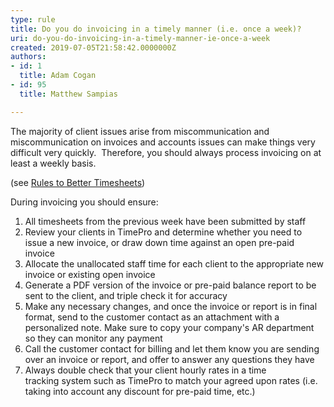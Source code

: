 ```yaml
---
type: rule
title: Do you do invoicing in a timely manner (i.e. once a week)?
uri: do-you-do-invoicing-in-a-timely-manner-ie-once-a-week
created: 2019-07-05T21:58:42.0000000Z
authors:
- id: 1
  title: Adam Cogan
- id: 95
  title: Matthew Sampias

---
```


The majority of client issues arise from miscommunication and miscommunication on invoices and accounts issues can make things very difficult very quickly.  Therefore, you should always process invoicing on at least a weekly basis.

(see [Rules to Better Timesheets](/_layouts/15/FIXUPREDIRECT.ASPX?WebId=3dfc0e07-e23a-4cbb-aac2-e778b71166a2&amp;TermSetId=07da3ddf-0924-4cd2-a6d4-a4809ae20160&amp;TermId=cb136e2c-2bd9-47d0-adb6-8f905dc7b828))

During invoicing you should ensure:
 
1. All timesheets from the previous week have been submitted by staff
2. Review your clients in TimePro and determine whether you need to issue a new invoice, or draw down time against an open pre-paid invoice
3. Allocate the unallocated staff time for each client to the appropriate new invoice or existing open invoice
4. Generate a PDF version of the invoice or pre-paid balance report to be sent to the client, and triple check it for accuracy
5. Make any necessary changes, and once the invoice or report is in final format, send to the customer contact as an attachment with a personalized note. Make sure to copy your company's AR department so they can monitor any payment
6. Call the customer contact for billing and let them know you are sending over an invoice or report, and offer to answer any questions they have
7. Always double check that your client hourly rates in a time tracking system such as TimePro to match your agreed upon rates (i.e. taking into account any discount for pre-paid time, etc.)
